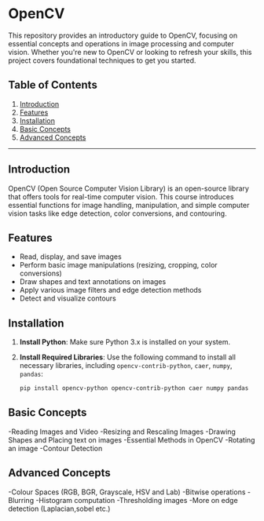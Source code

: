 # OpenCV 

This repository provides an introductory guide to OpenCV, focusing on essential concepts and operations in image processing and computer vision. Whether you're new to OpenCV or looking to refresh your skills, this project covers foundational techniques to get you started.

## Table of Contents
1. [Introduction](#introduction)
2. [Features](#features)
3. [Installation](#installation)
4. [Basic Concepts](#basic-concepts)
5. [Advanced Concepts](#advanced-concepts)
---

## Introduction

OpenCV (Open Source Computer Vision Library) is an open-source library that offers tools for real-time computer vision. This course introduces essential functions for image handling, manipulation, and simple computer vision tasks like edge detection, color conversions, and contouring.

## Features

- Read, display, and save images
- Perform basic image manipulations (resizing, cropping, color conversions)
- Draw shapes and text annotations on images
- Apply various image filters and edge detection methods
- Detect and visualize contours

## Installation

1. **Install Python**: Make sure Python 3.x is installed on your system.

2. **Install Required Libraries**:
   Use the following command to install all necessary libraries, including `opencv-contrib-python`, `caer`, `numpy`, `pandas`:

   ```bash
   pip install opencv-python opencv-contrib-python caer numpy pandas

## Basic Concepts

-Reading Images and Video 
-Resizing and Rescaling Images 
-Drawing Shapes and Placing text on images
-Essential Methods in OpenCV 
-Rotating an image
-Contour Detection

## Advanced Concepts

-Colour Spaces (RGB, BGR, Grayscale, HSV and Lab) 
-Bitwise operations
-Blurring
-Histogram computation
-Thresholding images
-More on edge detection (Laplacian,sobel etc.)


